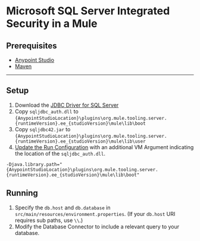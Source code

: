# Microsoft SQL Server Integrated Security in a Mule
## Prerequisites
- [Anypoint Studio](https://www.mulesoft.com/lp/dl/studio)
- [Maven](https://maven.apache.org/download.cgi)
---
## Setup
1. Download the [JDBC Driver for SQL Server](https://docs.microsoft.com/en-us/sql/connect/jdbc/microsoft-jdbc-driver-for-sql-server)
2. Copy `sqljdbc_auth.dll` to `{AnypointStudioLocation}\plugins\org.mule.tooling.server.{runtimeVersion}.ee_{studioVersion}\mule\lib\boot`
3. Copy `sqljdbc42.jar` to `{AnypointStudioLocation}\plugins\org.mule.tooling.server.{runtimeVersion}.ee_{studioVersion}\mule\lib\user`
4. [Update the Run Configuration](https://support.mulesoft.com/s/article/ka4340000004H3mAAE/How-to-pass-additional-startup-arguments-to-Mule) with an additional VM Argument indicating the location of the `sqljdbc_auth.dll`. 
```
-Djava.library.path="{AnypointStudioLocation}\plugins\org.mule.tooling.server.{runtimeVersion}.ee_{studioVersion}\mule\lib\boot"
```
## Running
1. Specify the `db.host` and `db.database` in `src/main/resources/environment.properties`. (If your `db.host` URI requires sub paths, use `\\`.)
2. Modify the Database Connector to include a relevant query to your database.
